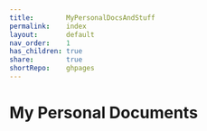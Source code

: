 ```yaml
---  
title:        MyPersonalDocsAndStuff  
permalink:    index  
layout:       default  
nav_order:    1  
has_children: true  
share:        true  
shortRepo:    ghpages  
---  
```

  
# My Personal Documents